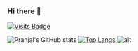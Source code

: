 ### Hi there 👋
[![Visits Badge](https://badges.pufler.dev/visits/PranjalVerma08/PranjalVerma08)](https://github.com/PranjalVerma08)
<!--
**PranjalVerma08/PranjalVerma08** is a ✨ _special_ ✨ repository because its `README.md` (this file) appears on your GitHub profile.

Here are some ideas to get you started:

- 🔭 I’m currently working on ...
- 🌱 I’m currently learning ...
- 👯 I’m looking to collaborate on ...
- 🤔 I’m looking for help with ...
- 💬 Ask me about ...
- 📫 How to reach me: ...
- 😄 Pronouns: ...
- ⚡ Fun fact: ...
-->


![Pranjal's GitHub stats](https://github-readme-stats.vercel.app/api?username=PranjalVerma08&show_icons=true&theme=radical)
[![Top Langs](https://github-readme-stats.vercel.app/api/top-langs/?username=PranjalVerma08)](https://github.com/PranjalVerma08/github-readme-stats)
![alt](https://kaggle-summary-card.herokuapp.com/api?user=<pranjalverma08>)



